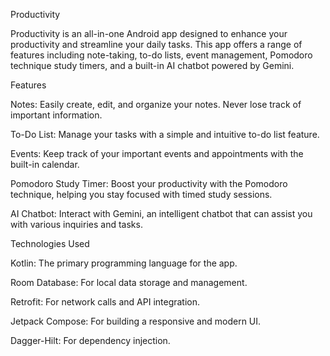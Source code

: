 Productivity

Productivity is an all-in-one Android app designed to enhance your productivity and streamline your daily tasks. This app offers a range of features including note-taking, to-do lists, event management, Pomodoro technique study timers, and a built-in AI chatbot powered by Gemini.

Features

Notes: Easily create, edit, and organize your notes. Never lose track of important information.

To-Do List: Manage your tasks with a simple and intuitive to-do list feature.

Events: Keep track of your important events and appointments with the built-in calendar.

Pomodoro Study Timer: Boost your productivity with the Pomodoro technique, helping you stay focused with timed study sessions.

AI Chatbot: Interact with Gemini, an intelligent chatbot that can assist you with various inquiries and tasks.

Technologies Used

Kotlin: The primary programming language for the app.

Room Database: For local data storage and management.

Retrofit: For network calls and API integration.

Jetpack Compose: For building a responsive and modern UI.

Dagger-Hilt: For dependency injection.
